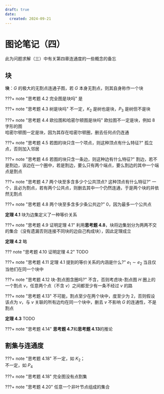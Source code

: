 ```yaml
---
draft: true
date:
  created: 2024-09-21
---
```


# 图论笔记（四）

此为问题求解（三）中有关第四章连通度的一些概念的备忘

<!-- more -->

## 块

**块**：$G$ 的极大的无割点连通子图，若 $G$ 本身无割点，则其自身称作一个块

???+ note "思考题 4.2  完全图是块吗"
    是

???+ note "思考题 4.3  树是块吗"
    不一定，$K_2$ 是树也是块，$P_3$ 是树但不是块

???+ note "思考题 4.4  欧拉图和哈密尔顿图是块吗"
    欧拉图不一定是块，例如 8 字形的图  
    哈密尔顿图一定是块，因为其存在哈密尔顿圈，删去任何点仍连通

???+ note "思考题 4.5  若图的块只含一个项点，则这种顶点有什么特征?"
    孤立点，否则加入邻居

???+ note "思考题 4.6  若图的块只含一条边，则这种边有什么特征?"
    割边，若不是割边，该边在一个圈中，若是割边，要么只有两个端点，要么割边的其中一个端点是割点

???+ note "思考题 4.7  两个块至多含多少个公共顶点? 这种顶点有什么特征?"
    一个，且必为割点，若有两个公共点，则删去其中一个仍然连通，于是两个块的并依然无割点

???+ note "思考题 4.8  两个块至多含多少条公共边?"
    0，因为最多一个公共点

**定理 4.1**  块为边集定义了一种等价关系

???+ note "思考题 4.9  证明定理 4.1"
    利用**思考题 4.8**，块将边集划分为两两不交的集合（没有遗漏否则连接不同块的边自己构成块），因此定理成立

**定理 4.2** 略

??? note "思考题 4.10  证明定理 4.2"
    TODO

???+ note "思考题 4.11 定理 4.1 提到的等价关系的内涵是什么?"
    $e_1 \sim e_2$ 当且仅当他们在同一个块中

???+ note "思考题 4.12 块-割点图含圈吗?"
    不含，否则考虑块-割点图 $H$ 圈上的一个割点 $v$，任意两个点（不含 $v$）之间都至少有一条不经过 $v$ 的路

???+ note "思考题 4.13"
    不可能，割点至少在两个块中，度至少为 2，否则假设该点为 $v$，与 $v$ 关联的所有边均在同一个块中，删去 $v$ 不影响 $G$ 的连通性，不是割点

**定理 4.3** TODO

???+ note "思考题 4.14"
    **思考题 4.7**和**思考题 4.13**的推论

## 割集与连通度

???+ note "思考题 4.18"
    不一定，如 $K_2$；  
    不一定，如 $P_4$

???+ note "思考题 4.18"
    完全图没有点割集

???+ note "思考题 4.20"
    任意一个非叶节点组成的集合